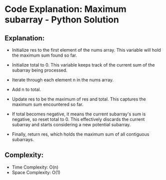 # Code Explanation: Maximum subarray - Python Solution

## Explanation:

- Initialize res to the first element of the nums array. This variable will hold the maximum sum found so far.

- Initialize total to 0. This variable keeps track of the current sum of the subarray being processed.

- Iterate through each element n in the nums array.

- Add n to total.

- Update res to be the maximum of res and total. This captures the maximum sum encountered so far.

- If total becomes negative, it means the current subarray's sum is negative, so reset total to 0. This effectively discards the current subarray and starts considering a new potential subarray.

- Finally, return res, which holds the maximum sum of all contiguous subarrays.

## Complexity:
- Time Complexity: O(n)
- Space Complexity: O(1)